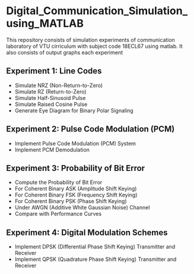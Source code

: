 # Digital_Communication_Simulation_using_MATLAB
This repository consists of simulation experiments of communication laboratory of VTU cirriculum with subject code 18ECL67 using matlab. It also consists of output graphs each experiment

## Experiment 1: Line Codes
- Simulate NRZ (Non-Return-to-Zero)
- Simulate RZ (Return-to-Zero)
- Simulate Half-Sinusoid Pulse
- Simulate Raised Cosine Pulse
- Generate Eye Diagram for Binary Polar Signaling

## Experiment 2: Pulse Code Modulation (PCM)
- Implement Pulse Code Modulation (PCM) System
- Implement PCM Demodulation

## Experiment 3: Probability of Bit Error
- Compute the Probability of Bit Error
- For Coherent Binary ASK (Amplitude Shift Keying)
- For Coherent Binary FSK (Frequency Shift Keying)
- For Coherent Binary PSK (Phase Shift Keying)
- Under AWGN (Additive White Gaussian Noise) Channel
- Compare with Performance Curves

## Experiment 4: Digital Modulation Schemes
- Implement DPSK (Differential Phase Shift Keying) Transmitter and Receiver
- Implement QPSK (Quadrature Phase Shift Keying) Transmitter and Receiver
